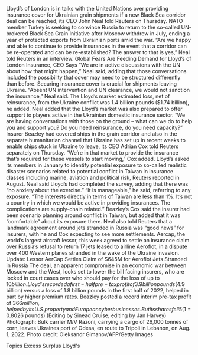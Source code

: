 Lloyd’s of London is in talks with the United Nations over providing insurance cover for Ukrainian grain shipments if a new Black Sea corridor deal can be reached, its CEO John Neal told Reuters on Thursday.
NATO member Turkey is seeking to convince Russia to return to the so-called UN-brokered Black Sea Grain Initiative after Moscow withdrew in July, ending a year of protected exports from Ukrainian ports amid the war.
“Are we happy and able to continue to provide insurances in the event that a corridor can be re-operated and can be re-established? The answer to that is yes,” Neal told Reuters in an interview.
Global Fears Are Feeding Demand for Lloyd’s of London Insurance, CEO Says
“We are in active discussions with the UN about how that might happen,” Neal said, adding that those conversations included the possibility that cover may need to be structured differently than before.
Securing insurance cover is crucial for shipments leaving Ukraine.
“Absent UN intervention and UN clearance, we would not sanction the insurance,” Neal said.
The Lloyd’s market estimated loss, net of reinsurance, from the Ukraine conflict was 1.4 billion pounds ($1.74 billion), he added.
Neal added that the Lloyd’s market was also prepared to offer support to players active in the Ukrainian domestic insurance sector.
“We are having conversations with those on the ground – what can we do to help you and support you? Do you need reinsurance, do you need capacity?”
Insurer Beazley had covered ships in the grain corridor and also in the separate humanitarian channel that Ukraine has set up in recent weeks to enable ships stuck in Ukraine to leave, its CEO Adrian Cox told Reuters separately on Thursday.
“We’re in that market to provide the insurance that’s required for these vessels to start moving,” Cox added.
Lloyd’s asked its members in January to identify potential exposure to so-called realistic disaster scenarios related to potential conflict in Taiwan in insurance classes including marine, aviation and political risk, Reuters reported in August.
Neal said Lloyd’s had completed the survey, adding that there was “no anxiety about the exercise.”
“It is manageable,” he said, referring to any exposure.
“The interests directly in terms of Taiwan are less than 1%. It’s not a country in which we would be active in providing insurances. The complications are supply-chain related.”
Beazley’s Cox said the insurer had been scenario planning around conflict in Taiwan, but added that it was “comfortable” about its exposure there.
Neal also told Reuters that a landmark agreement around jets stranded in Russia was “good news” for insurers, with he and Cox expecting to see more settlements.
Aercap, the world’s largest aircraft lessor, this week agreed to settle an insurance claim over Russia’s refusal to return 17 jets leased to airline Aeroflot, in a dispute over 400 Western planes stranded in the wake of the Ukraine invasion.
Update: Lessor AerCap Settles Claim of $645M for Aeroflot Jets Stranded in Russia
The deal, an apparent compromise in an economic war between Moscow and the West, looks set to lower the bill facing insurers, who are locked in court cases over who should pay for the loss of up to $10 billion.
Lloyd’s recorded a first-half pre-tax profit of 3.9 billion pounds ($4.9 billion) versus a loss of 1.8 billion pounds in the first half of 2022, helped in part by higher premium rates.
Beazley posted a record interim pre-tax profit of $366 million, helped by its U.S. property and European cyber businesses. But its shares fell 5% as its results missed analyst expectations.
($1 = 0.8026 pounds)
(Editing by Sinead Cruise; editing by Jan Harvey)
Photograph: Bulk carrier M/V Razoni, carrying a cargo of 26,000 tonnes of corn, leaves Ukraines port of Odesa, en route to Tripoli in Lebanon, on Aug. 1, 2022. Photo credit: Oleksandr Gimanov/AFP/Getty Images

Topics
Excess Surplus
Lloyd's
